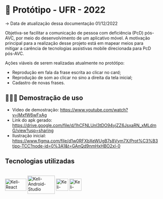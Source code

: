 # 📱 Protótipo - UFR - 2022
-> Data de atualização dessa documentação 01/12/2022

Objetiva-se facilitar a comunicação de pessoa com deficiência (PcD) pós-AVC, por meio do desenvolvimento de um aplicativo móvel. 
A motivação principal para a realização desse projeto está em mapear meios para mitigar a carência de 
tecnologias assistivas mobile direcionada para PcD pós-AVC. 


Ações viáveis de serem realizadas atualmente no protótipo:
<ul>
  <li>Reprodução em fala da frase escrita ao clicar no card;</li>
  <li>Reprodução de som ao clicar no sino a direita da tela inicial;</li>
  <li>Cadastro de novas frases.</li>
</ul>

## 👩🏻‍💻 Demostração de uso
- Video de demostração: https://www.youtube.com/watch?v=jMxfW6wFxAg
- Link do apk gerado: https://drive.google.com/file/d/1hCFNLUnl3tDO94yjZZ6JsxaRN_xMLdmG/view?usp=sharing
- Ilustração inicial: https://www.figma.com/file/d1w0RFXbXeWUgB7s8Vym7X/Prot%C3%B3tipo-TCC?node-id=0%3A1&t=GAnQd9nmHxHBO2xl-0


## Tecnologias utilizadas
<div style="display: inline_block"><br>
  <img align="center" alt="Keli-React" height="40" width="70" src="https://www.datocms-assets.com/45470/1631026680-logo-react-native.png">
  <img align="center" alt="Keli-Android-Studio" height="60" width="90" src="https://tipscode.com.br/uploads/2020/08/Android-studio2-1.png">
  <img align="center" alt="Keli-SDC" height="40" width="40" src="https://cdn-images-1.medium.com/max/1200/1*y1fCsOVCYCTi1B9Q_0BOYg.png">
  <img align="center" alt="Keli-VSCode" height="40" width="40" src="https://cdn.icon-icons.com/icons2/2107/PNG/512/file_type_vscode_icon_130084.png">
</div>


